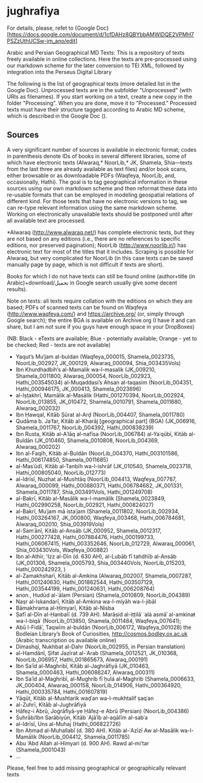 # jughrafiya

For details, please, refet to {Google Doc}[https://docs.google.com/document/d/1cfDAHz8QBYbbAMWlDQE2VPMH7PSZzUthUCSw-jm_ano/edit]

Arabic and Persian Geographical MD Texts: This is a repository of texts freely available in online collections. Here the texts are pre-processed using our markdown scheme for the later conversion to TEI XML, followed by integration into the Perseus Digital Library

The following is the list of geographical texts (more detailed list in the Google Doc). Unprocessed texts are in the subfolder "Unprocessed" (with URIs as filenames). If you start working on a text, create a new copy in the folder "Processing". When you are done, move it to "Processed." Processed texts must have their structure tagged according to Arabic MD scheme, which is described in the Google Doc ().

## Sources
A very significant number of sources is available in electronic format; codes in parenthesis denote IDs of books in several different libraries, some of which have electronic texts (Alwaraq,\* NoorLib,\* JK, Shamela, Shia—texts from the last three are already available as text files) and/or book scans, either browsable or as downloadable PDFs (Waqfeya, NoorLib, and, occasionally, Hathi). The goal is to tag geographical information in these sources using our own markdown scheme and then reformat these data into re-usable formats that can be employed in modeling geospatial relations of different kind. For those texts that have no electronic versions to tag, we can re-type relevant information using the same markdown scheme. Working on electronically unavailable texts should be postponed until after all available text are processed.

\*Alwaraq (http://www.alwaraq.net/) has complete electronic texts, but they are not based on any editions (i.e., there are no references to specific editions, nor preserved pagination); NoorLib (http://www.noorlib.ir/) has electronic text for most of the titles that it includes. Scraping is possible for Alwaraq, but very complicated for NoorLib (in this case texts can be saved manually page by page, which is not difficult if texts are short).

Books for which I do not have texts can still be found online (author+title (in Arabic)+download/تحميل in Google search usually give some decent results).

Note on texts: all texts require collation with the editions on which they are based; PDFs of scanned texts can be found on Waqfeya (http://www.waqfeya.com/) and https://archive.org/ (or, simply through Google search); the entire BGA is available on Archive.org (I have it and can share, but I am not sure if you guys have enough space in your DropBoxes)

(NB: Black - eTexts are available; Blue - potentially available; Orange - yet to be checked; Red - texts are not available)
- Yaqut’s Mu‘jam al-buldan (Waqfeya_000015, Shamela_0023735, NoorLib_002927, JK_000129, Alwaraq_000094, Shia_003435Vols)
- Ibn Khurdhadbih’s al-Mamalik wa-l-masalik (JK_009210, Shamela_0011800, Alwaraq_000054, NoorLib_002923, Hathi_003545034)
al-Muqaddasi’s Ahsan al-taqasim (NoorLib_004351, Hathi_000946175, JK_000413, Shamela_0023696)
- al-Iṣṭakhrī, Mamālik al-Masālik (Hathi_001270394, NoorLib_002924, NoorLib_013855, JK_010472, Shamela_0010791, Shamela_0011680, Alwaraq_002032)
- Ibn Ḥawqal, Kitāb Ṣūrat al-Arḍ (NoorLib_004407, Shamela_0011780)
- Qudāma b. Jaʿfar, Kitāb al-Kharāj [geographical part] (BGA) (JK_006916, Shamela_0011767, NoorLib_004392, Hathi_000838239)
- Ibn Rusta, Kitāb al-Aʿlāq al-nafīsa (NoorLib_006784)
al-Yaʿqūbī, Kitāb al-Buldān (JK_010460, Shamela_0010808, NoorLib_004369, Alwaraq_000202)
- Ibn al-Faqīh, Kitāb al-Buldān (NoorLib_004370, Hathi_003101586, Hathi_006174850, Shamela_0011685)
- al-Masʿūdī, Kitāb al-Tanbīh wa-l-ishrāf (JK_010540, Shamela_0023718, Hathi_000805040, NoorLib_012773)
- al-Idrīsī, Nuzhat al-Mushtāq (NoorLib_004413, Waqfeya_007787, Alwaraq_000099, Hathi_000880371, Hathi_006784682, JK_001331, Shamela_0011787, Shia_003491Vols, Hathi_001249708)
- al-Bakrī, Kitāb al-Masālik wa-l-mamālik (Shamela_0023849, Hathi_002990258, NoorLib_002921, Hathi_000824027)
- al-Bakrī, Muʿjam mā istaʿjam (Shamela_0011802, NoorLib_002934, Hathi_003264167, JK_000800, Waqfeya_003468, Hathi_006784681, Alwaraq_002010, Shia_003919Vols)
- al-Samʿānī, Kitāb al-Ansāb (JK_000952, Shamela_0012317, Hathi_000277428, Hathi_007884476, Hathi_000199733, Hathi_006067415, Hathi_003352646, NoorLib_012729, Alwaraq_000061, Shia_003430Vols, Waqfeya_000882)
- Ibn al-Athīr, ʻIzz al-Dīn (d. 630 AH), al-Lubāb fī tahdhīb al-Ansāb (JK_001306, Shamela_0005793, Shia_003440Vols, NoorLib_015203, Hathi_000242923, )
- al-Zamakhsharī, Kitāb al-Amkina (Alwaraq_002007, Shamela_0007287, Hathi_001240630, Hathi_001862544, Hathi_003507129, Hathi_003544199, Hathi_001240631, Hathi_006208764)
- anon.,  Ḥudūd al-ʿālam (Persian) (Shamela_0010809, NoorLib_004389)
- Naṣr al-Iskandarī, Kitāb al-Amkina wa-l-miyāh wa-l-jibāl
- Bāmakhrama al-Ḥimyarī, Kitāb al-Nisba
- Ṣafī al-Dīn al-Ḥanbalī (d. 739 AH). Marāṣid al-iṭṭilāʿ ʿalá asmāʾ al-amkinaŧ wa-l-biqāʿ (NoorLib_013850, Shamela_0011484, Waqfeya_007641);
- Abū l-Fidāʾ, Taqwīm al-buldān (NoorLib_006172, Waqfeya_001028)
the Bodleian Library’s Book of Curiosities, http://cosmos.bodley.ox.ac.uk (Arabic transcription os available online)
- Dimashqī, Nukhbat al-Dahr (NoorLib_002955, in Persian translation)
- al-Hamdānī, Ṣifat Jazīrat al-ʿArab (Shamela_0012521, JK_010368, NoorLib_006957, Hathi_001865673, Alwaraq_000191)
- Ibn Saʿīd al-Maghribī, Kitāb al-Jaghrāfiyā (JK_010463, Shamela_0000463, Hathi_006088247, Alwaraq_000311)
- Ibn Saʿīd al-Maghribī, al-Mughrib fī ḥulá al-Maghrib (Shamela_0006633, JK_000404, Alwaraq_000158, NoorLib_014906, Hathi_000364920, Hathi_000335784, Hathi_001607819)
- Yāqūt, Kitāb al-Mushtarik waḍʿan wa-l-mukhtalif ṣaqʿan 
- al-Zuhrī, Kitāb al-Jughrāfiyā
- Ḥāfeẓ-i Abrū, Joġrāfiyā-ye Ḥāfeẓ-e Abrū (Persian) (NoorLib_004386)
- Suhrāb/Ibn Sarābiyūn, Kitāb ʿAjāʾib al-aqālīm al-sabʿa 
- al-Idrīsī, Uns al-Muhaj (Hathi_006822726)
- Ibn Aḥmad al-Muhallabī (d. 380 AH). Kitāb al-ʿAzīzī Aw al-Masālik wa-l-Mamālik (NoorLib_004412, Shamela_0011785)
- Abu ‘Abd Allah al-Himyari (d. 900 AH). Rawd al-mi‘tar (Shamela_0001043)
- ...

Please, feel free to add missing geographical or geographically relevant texts

